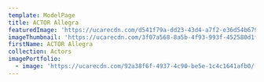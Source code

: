 ```yaml
---
template: ModelPage
title: ACTOR Allegra
featuredImage: 'https://ucarecdn.com/d541f79a-dd23-43d4-a7f2-e36d54b6797d/'
imageThumbnail: 'https://ucarecdn.com/3f07a568-8a5b-4f93-993f-452580d1f784/'
firstName: ACTOR Allegra
collection: Actors
imagePortfolio:
  - image: 'https://ucarecdn.com/92a38f6f-4937-4c90-be5e-1c4c1641afb0/'
---
```


